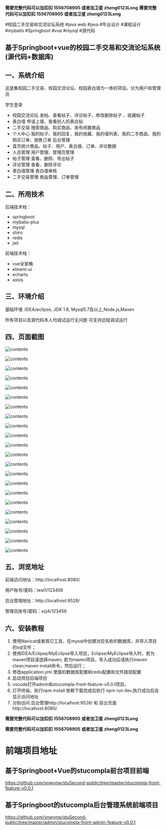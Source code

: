 **需要完整代码可以加扣扣  1556708905 或者加卫星 zheng0123Long**
**需要完整代码可以加扣扣  1556708905 或者加卫星 zheng0123Long**

#校园二手交易和交流论坛系统 #java web #java #毕业设计 #课程设计 #mybatis #Springboot  #vue #mysql #源代码

## 基于Springboot+vue的校园二手交易和交流论坛系统(源代码+数据库)

## 一、系统介绍

这是集校园二手交易、校园交流论坛、校园表白墙为一体的项目。分为用户和管理员

学生登录 
- 校园交流论坛
  发帖、查看帖子、评论帖子、修改删除帖子 、收藏帖子
- 表白墙
   申请上墙、查看别人的表白贴
- 二手交易
   搜索商品、购买商品、发布闲置商品
- 个人中心
  我的帖子、我的回复、我的收藏、我的墙列表、我的二手商品、我的购买订单、销售订单
后台管理
- 首页统计商品、帖子、用户、表白墙、订单、评论数据
- 人员管理
  用户管理、管理员管理
- 帖子管理
  查看、删除、导出帖子
- 评论管理
  查看、删除评论
- 表白墙管理
  表白墙审核
- 二手交易管理
  商品管理、订单管理

## 二、所用技术

后端技术栈：

- springboot
- mybatis-plus
- mysql
- shiro
- redis
- jwt

前端技术栈：

- vue全家桶
- elment-ui
- echarts
- axios

## 三、环境介绍

基础环境 :IDEA/eclipse, JDK 1.8, Mysql5.7及以上,Node.js,Maven

所有项目以及源代码本人均调试运行无问题 可支持远程调试运行

## 四、页面截图

![contents](./picture/picture1.png)

![contents](./picture/picture2.png)

![contents](./picture/picture3.png)

![contents](./picture/picture4.png)

![contents](./picture/picture5.png)

![contents](./picture/picture6.png)

![contents](./picture/picture7.png)

![contents](./picture/picture8.png)

![contents](./picture/picture9.png)

![contents](./picture/picture10.png)

![contents](./picture/picture11.png)

![contents](./picture/picture12.png)

![contents](./picture/picture13.png)

![contents](./picture/picture14.png)

![contents](./picture/picture15.png)

![contents](./picture/picture16.png)

![contents](./picture/picture17.png)

![contents](./picture/picture18.png)

![contents](./picture/picture19.png)

![contents](./picture/picture20.png)

![contents](./picture/picture21.png)

![contents](./picture/picture22.png)


## 五、浏览地址

前端访问地址：http://localhost:8080/

用户账号/密码：test1/123456

后台管理地址：http://localhost:9528/

管理员账号/密码：xzj4/123456

## 六、安装教程

1. 使用Navicat或者其它工具，在mysql中创建对应名称的数据库，并导入项目的sql文件；
2. 使用IDEA/Eclipse/MyEclipse导入项目，Eclipse/MyEclipse导入时，若为maven项目请选择maven;
   若为maven项目，导入成功后请执行maven clean;maven install命令，然后运行；
3. 修改application.yml 里面的数据库配置和redis配置和文件路径配置
4. 启动项目后端项目
5. vscode打开admin和stucompla-front-feature-v0.0.1项目，
6. 打开终端，执行npm install 依赖下载完成后执行 npm run dev,执行成功后会显示访问地址
7. 分别访问  后台管理http://localhost:9528/ 和 前台页面http://localhost:8080/

**需要完整代码可以加扣扣  1556708905 或者加卫星 zheng0123Long**

**需要完整代码可以加扣扣  1556708905 或者加卫星 zheng0123Long**






# 前端项目地址
## 基于Springboot+Vue的stucompla前台项目前端
https://github.com/ynwynw/stuSecond-public/tree/master/stucompla-front-feature-v0.0.1
## 基于Springboot的stucompla后台管理系统前端项目
https://github.com/ynwynw/stuSecond-public/tree/master/admin/stucompla-front-admin-feature-v0.0.1
